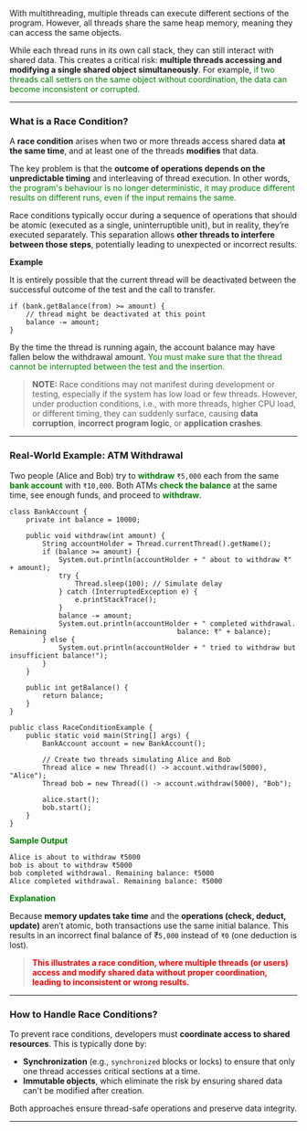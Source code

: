 
With multithreading, multiple threads can execute different sections of the program. However, all threads share the same heap memory, meaning they can access the same objects.

While each thread runs in its own call stack, they can still interact with shared data. This creates a critical risk: **multiple threads accessing and modifying a single shared object simultaneously**. For example, <span style="color:green;">if two threads call setters on the same object without coordination, the data can become inconsistent or corrupted.</span>

---
### What is a Race Condition?

A **race condition** arises when two or more threads access shared data **at the same time**, and at least one of the threads **modifies** that data.

The key problem is that the **outcome of operations depends on the unpredictable timing** and interleaving of thread execution. In other words, <span style="color:green;">the program's behaviour is no longer deterministic, it may produce different results on different runs, even if the input remains the same.</span>

Race conditions typically occur during a sequence of operations that should be atomic (executed as a single, uninterruptible unit), but in reality, they’re executed separately. This separation allows **other threads to interfere between those steps**, potentially leading to unexpected or incorrect results.

**Example**

It is entirely possible that the current thread will be deactivated between the successful outcome of the test and the call to transfer.

```
if (bank.getBalance(from) >= amount) {
	// thread might be deactivated at this point
	balance -= amount;
}
```

By the time the thread is running again, the account balance may have fallen below the withdrawal amount. <span style="color:green;">You must make sure that the thread cannot be interrupted between the test and the insertion.</span>

> **NOTE:** Race conditions may not manifest during development or testing, especially if the system has low load or few threads. However, under production conditions, i.e., with more threads, higher CPU load, or different timing, they can suddenly surface, causing **data corruption**, **incorrect program logic**, or **application crashes**.

---
### Real-World Example: ATM Withdrawal

Two people (Alice and Bob) try to <span style="color:green;font-weight:bold;">withdraw</span> `₹5,000` each from the same <span style="color:green;font-weight:bold;">bank account</span> with `₹10,000`. Both ATMs <span style="color:green;font-weight:bold;">check the balance</span> at the same time, see enough funds, and proceed to <span style="color:green;font-weight:bold;">withdraw</span>. 

```
class BankAccount {
    private int balance = 10000;

    public void withdraw(int amount) {
	    String accountHolder = Thread.currentThread().getName();
        if (balance >= amount) {
            System.out.println(accountHolder + " about to withdraw ₹" + amount);
            try {
                Thread.sleep(100); // Simulate delay
            } catch (InterruptedException e) {
                e.printStackTrace();
            }
            balance -= amount;
            System.out.println(accountHolder + " completed withdrawal. Remaining                                balance: ₹" + balance);
        } else {
            System.out.println(accountHolder + " tried to withdraw but                                          insufficient balance!");
        }
    }

    public int getBalance() {
        return balance;
    }
}
```

```
public class RaceConditionExample {
    public static void main(String[] args) {
        BankAccount account = new BankAccount();

        // Create two threads simulating Alice and Bob
        Thread alice = new Thread(() -> account.withdraw(5000), "Alice");
        Thread bob = new Thread(() -> account.withdraw(5000), "Bob");

        alice.start();
        bob.start();
    }
}
```

<span style="color:green;font-weight:bold;">Sample Output</span>
	
```
Alice is about to withdraw ₹5000
bob is about to withdraw ₹5000
bob completed withdrawal. Remaining balance: ₹5000
Alice completed withdrawal. Remaining balance: ₹5000
```

<span style="color:green;font-weight:bold;">Explanation</span>

Because **memory updates take time** and the **operations (check, deduct, update)** aren’t atomic, both transactions use the same initial balance. This results in an incorrect final balance of ₹`5,000` instead of `₹0` (one deduction is lost).

> <span style="color:red;font-weight:bold;">This illustrates a race condition, where multiple threads (or users) access and modify shared data without proper coordination, leading to inconsistent or wrong results.</span>

---
### How to Handle Race Conditions?

To prevent race conditions, developers must **coordinate access to shared resources**. This is typically done by:

- **Synchronization** (e.g., `synchronized` blocks or locks) to ensure that only one thread accesses critical sections at a time.
- **Immutable objects**, which eliminate the risk by ensuring shared data can't be modified after creation.

Both approaches ensure thread-safe operations and preserve data integrity.

----

